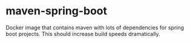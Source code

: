 # maven-spring-boot
Docker image that contains maven with lots of dependencies for spring boot projects. This should increase build speeds dramatically.
